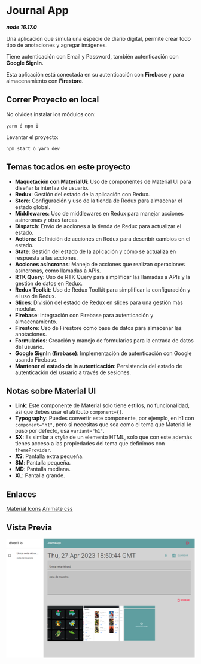 # Journal App

***node 16.17.0***

Una aplicación que simula una especie de diario digital, permite crear todo tipo de anotaciones y agregar imágenes.

Tiene autenticación con Email y Password, también autenticación con **Google SignIn**.

Esta aplicación está conectada en su autenticación con **Firebase** y para almacenamiento con **Firestore**.

## Correr Proyecto en local

No olvides instalar los módulos con:

    yarn ó npm i

Levantar el proyecto:

    npm start ó yarn dev

## Temas tocados en este proyecto

- **Maquetación con MaterialUi**: Uso de componentes de Material UI para diseñar la interfaz de usuario.
- **Redux**: Gestión del estado de la aplicación con Redux.
- **Store**: Configuración y uso de la tienda de Redux para almacenar el estado global.
- **Middlewares**: Uso de middlewares en Redux para manejar acciones asíncronas y otras tareas.
- **Dispatch**: Envío de acciones a la tienda de Redux para actualizar el estado.
- **Actions**: Definición de acciones en Redux para describir cambios en el estado.
- **State**: Gestión del estado de la aplicación y cómo se actualiza en respuesta a las acciones.
- **Acciones asíncronas**: Manejo de acciones que realizan operaciones asíncronas, como llamadas a APIs.
- **RTK Query**: Uso de RTK Query para simplificar las llamadas a APIs y la gestión de datos en Redux.
- **Redux Toolkit**: Uso de Redux Toolkit para simplificar la configuración y el uso de Redux.
- **Slices**: División del estado de Redux en slices para una gestión más modular.
- **Firebase**: Integración con Firebase para autenticación y almacenamiento.
- **Firestore**: Uso de Firestore como base de datos para almacenar las anotaciones.
- **Formularios**: Creación y manejo de formularios para la entrada de datos del usuario.
- **Google SignIn (firebase)**: Implementación de autenticación con Google usando Firebase.
- **Mantener el estado de la autenticación**: Persistencia del estado de autenticación del usuario a través de sesiones.

## Notas sobre Material UI

- **Link**: Este componente de Material solo tiene estilos, no funcionalidad, así que debes usar el atributo `component={}`.
- **Typography**: Puedes convertir este componente, por ejemplo, en h1 con `component="h1"`, pero si necesitas que sea como el tema que Material le puso por defecto, usa `variant="h1"`.
- **SX**: Es similar a `style` de un elemento HTML, solo que con este además tienes acceso a las propiedades del tema que definimos con `themeProvider`.
- **XS**: Pantalla extra pequeña.
- **SM**: Pantalla pequeña.
- **MD**: Pantalla mediana.
- **XL**: Pantalla grande.

## Enlaces

[Material Icons](https://v4.mui.com/es/components/material-icons/#material-icons)
[Animate css](https://animate.style/)

## Vista Previa

![En progreso](/public/journal-app.png)

